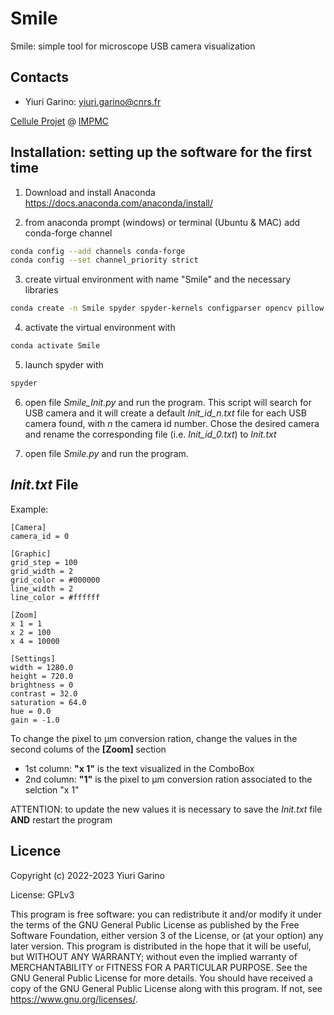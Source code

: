 # Smile
Smile: simple tool for microscope USB camera visualization 

## Contacts
- Yiuri Garino: yiuri.garino@cnrs.fr   

[Cellule Projet](http://impmc.sorbonne-universite.fr/fr/plateformes-et-equipements/cellule-projet.html) @ [IMPMC](http://impmc.sorbonne-universite.fr/en/index.html)

## Installation: setting up the software for the first time

1) Download and install Anaconda
https://docs.anaconda.com/anaconda/install/

2) from anaconda prompt (windows) or terminal (Ubuntu & MAC) add conda-forge channel
```bash
conda config --add channels conda-forge
conda config --set channel_priority strict
``` 

3) create virtual environment with name "Smile" and the necessary libraries
```bash
conda create -n Smile spyder spyder-kernels configparser opencv pillow ghostscript
```

4) activate the virtual environment with
```bash
conda activate Smile 
```

5) launch spyder with
```bash
spyder
```

6) open file *Smile_Init.py* and run the program.
This script will search for USB camera and it will create a default _Init_id_n.txt_ file for each USB camera found, with _n_ the camera id number.
Chose the desired camera and rename the corresponding file (i.e. _Init_id_0.txt_) to _Init.txt_

7) open file *Smile.py* and run the program.

## _Init.txt_ File
Example:

```
[Camera]
camera_id = 0

[Graphic]
grid_step = 100
grid_width = 2
grid_color = #000000
line_width = 2
line_color = #ffffff

[Zoom]
x 1 = 1
x 2 = 100
x 4 = 10000

[Settings]
width = 1280.0
height = 720.0
brightness = 0
contrast = 32.0
saturation = 64.0
hue = 0.0
gain = -1.0
```
To change the pixel to µm conversion ration, change the values in the second colums of the **[Zoom]** section
+ 1st column: **"x 1"**  is the text visualized in the ComboBox
+ 2nd column: **"1"**  is the pixel to µm conversion ration associated to the selction "x 1"

ATTENTION: to update the new values it is necessary to save the _Init.txt_ file **AND** restart the program

## Licence

Copyright (c) 2022-2023 Yiuri Garino

License: GPLv3

This program is free software: you can redistribute it and/or modify it under the terms of the GNU General Public License as published by the Free Software Foundation, either version 3 of the License, or (at your option) any later version.
This program is distributed in the hope that it will be useful, but WITHOUT ANY WARRANTY; without even the implied warranty of MERCHANTABILITY or FITNESS FOR A PARTICULAR PURPOSE. See the GNU General Public License for more details.
You should have received a copy of the GNU General Public License along with this program. If not, see <https://www.gnu.org/licenses/>.
